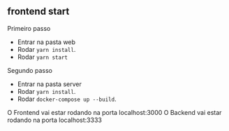 ## frontend start

Primeiro passo

- Entrar na pasta web
- Rodar `yarn install`.
- Rodar `yarn start`

Segundo passo

- Entrar na pasta server
- Rodar `yarn install`.
- Rodar `docker-compose up --build`.

O Frontend vai estar rodando na porta localhost:3000
O Backend vai estar rodando na porta localhost:3333
